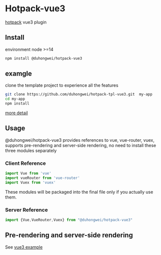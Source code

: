 # Hotpack-vue3
[hotpack](https://github.com/duhongwei/hotpack) vue3 plugin
## Install
environment  node >=14

``` bash
npm install @duhongwei/hotpack-vue3
```

## examgle

clone the template project to experience all the features

```bash
git clone https://github.com/duhongwei/hotpack-tpl-vue3.git  my-app
cd my-app
npm install
```

[more detail](https://github.com/duhongwei/hotpack-tpl-vue3)

## Usage
@duhongwei/hotpack-vue3 provides references to vue, vue-router, vuex, supports pre-rendering and server-side rendering, no need to install these three modules separately

### Client Reference
```js
import Vue from 'vue'
import vueRouter from 'vue-router'
import Vuex from 'vuex'
```
These modules will be packaged into the final file only if you actually use them.

### Server Reference

```js
import {Vue,VueRouter,Vuex} from "@duhongwei/hotpack-vue3"
```

## Pre-rendering and server-side rendering

See [vue3 example](https://github.com/duhongwei/hotpack-tpl-vue3)
